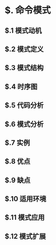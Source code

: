 # $. 命令模式

## $.1 模式动机

## $.2 模式定义

## $.3 模式结构

## $.4 时序图

## $.5 代码分析

## $.6 模式分析

## $.7 实例

## $.8 优点

## $.9 缺点

## $.10 适用环境

## $.11 模式应用

## $.12 模式扩展

